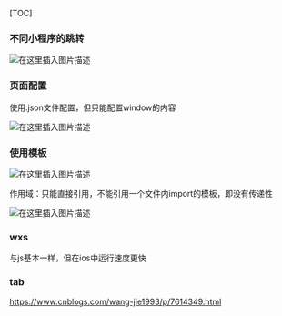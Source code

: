 [TOC]

### 不同小程序的跳转

![在这里插入图片描述](https://img-blog.csdnimg.cn/20190131170938886.png)



### 页面配置

使用.json文件配置，但只能配置window的内容

![在这里插入图片描述](https://img-blog.csdnimg.cn/20190131171204267.png)

### 使用模板



![在这里插入图片描述](https://img-blog.csdnimg.cn/20190131172419902.png?x-oss-process=image/watermark,type_ZmFuZ3poZW5naGVpdGk,shadow_10,text_aHR0cHM6Ly9ibG9nLmNzZG4ubmV0L3FxXzM2MzAzODYy,size_16,color_FFFFFF,t_70)

作用域：只能直接引用，不能引用一个文件内import的模板，即没有传递性

![在这里插入图片描述](https://img-blog.csdnimg.cn/20190131172551768.png)



### wxs

与js基本一样，但在ios中运行速度更快



### tab

https://www.cnblogs.com/wang-jie1993/p/7614349.html

